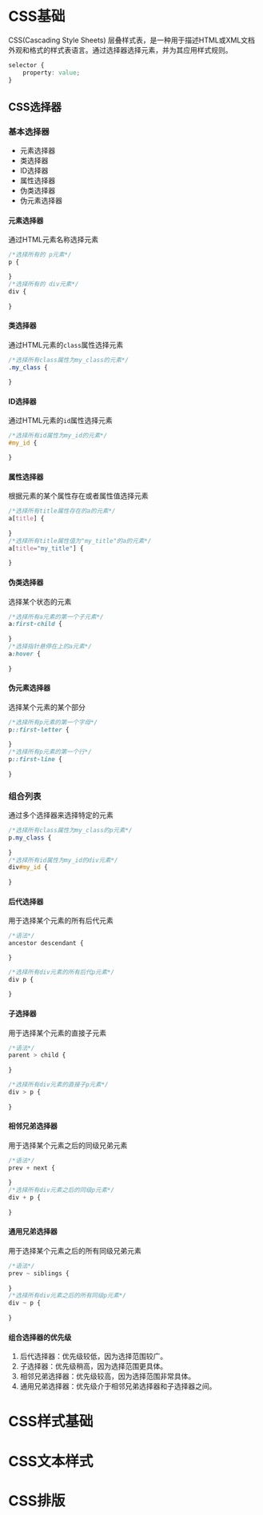 # CSS基础
CSS(Cascading Style Sheets) 层叠样式表，是一种用于描述HTML或XML文档外观和格式的样式表语言。通过选择器选择元素，并为其应用样式规则。
```css
selector {
    property: value;
}
```
## CSS选择器
### 基本选择器
- 元素选择器
- 类选择器
- ID选择器
- 属性选择器
- 伪类选择器
- 伪元素选择器  
#### 元素选择器
通过HTML元素名称选择元素
```css
/*选择所有的 p元素*/
p {

}
/*选择所有的 div元素*/
div {
    
}
```
#### 类选择器
通过HTML元素的`class`属性选择元素
```css
/*选择所有class属性为my_class的元素*/
.my_class {
    
}
```
#### ID选择器
通过HTML元素的`id`属性选择元素
```css
/*选择所有id属性为my_id的元素*/
#my_id {

}

```
#### 属性选择器
根据元素的某个属性存在或者属性值选择元素
```css
/*选择所有title属性存在的a的元素*/
a[title] {
    
}
/*选择所有title属性值为"my_title"的a的元素*/
a[title="my_title"] {
    
}
```
#### 伪类选择器
选择某个状态的元素
```css
/*选择所有a元素的第一个子元素*/
a:first-child {
    
}
/*选择指针悬停在上的a元素*/
a:hover {
    
}
```
#### 伪元素选择器
选择某个元素的某个部分
```css
/*选择所有p元素的第一个字母*/
p::first-letter {
    
}
/*选择所有p元素的第一个行*/
p::first-line {
    
}
```

### 组合列表
通过多个选择器来选择特定的元素
```css
/*选择所有class属性为my_class的p元素*/
p.my_class {
    
}
/*选择所有id属性为my_id的div元素*/
div#my_id {
    
}
```
#### 后代选择器
用于选择某个元素的所有后代元素
```css
/*语法*/
ancestor descendant {

}

/*选择所有div元素的所有后代p元素*/
div p {
    
}

```
#### 子选择器
用于选择某个元素的直接子元素
```css
/*语法*/
parent > child {
    
}

/*选择所有div元素的直接子p元素*/
div > p {
    
}
```
#### 相邻兄弟选择器
用于选择某个元素之后的同级兄弟元素
```css
/*语法*/
prev + next {
    
}
/*选择所有div元素之后的同级p元素*/
div + p {
    
}
```
#### 通用兄弟选择器
用于选择某个元素之后的所有同级兄弟元素
```css
/*语法*/
prev ~ siblings {
    
}
/*选择所有div元素之后的所有同级p元素*/
div ~ p {
    
}

```
#### 组合选择器的优先级
1. 后代选择器：优先级较低，因为选择范围较广。
2. 子选择器：优先级稍高，因为选择范围更具体。
3. 相邻兄弟选择器：优先级较高，因为选择范围非常具体。
4. 通用兄弟选择器：优先级介于相邻兄弟选择器和子选择器之间。 
   

# CSS样式基础

# CSS文本样式

# CSS排版

